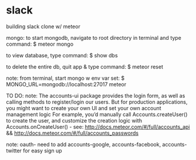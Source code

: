 # slack
building slack clone w/ meteor

mongo:
to start mongodb, navigate to root directory in terminal and type command:
$ meteor mongo

to view database, type command:
$ show dbs

to delete the entire db, quit app & type command:
$ meteor reset

note: from terminal, start mongo w env var set: 
$ MONGO_URL=mongodb://localhost:27017 meteor

TO DO:
note: The accounts-ui package provides the login form, as well as calling methods to register/login our users. But for production applications, you might want to create your own UI and set your own account management logic
For example, you’d manually call Accounts.createUser() to create the user, and customize the creation logic with Accounts.onCreateUser() - see: http://docs.meteor.com/#/full/accounts_api  && http://docs.meteor.com/#/full/accounts_passwords

note: oauth- need to add accounts-google, accounts-facebook, accounts-twitter for easy sign up

